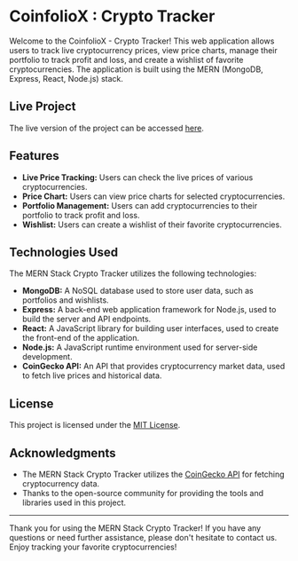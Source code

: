 # CoinfolioX : Crypto Tracker

Welcome to the CoinfolioX - Crypto Tracker! This web application allows users to track live cryptocurrency prices, view price charts, manage their portfolio to track profit and loss, and create a wishlist of favorite cryptocurrencies. The application is built using the MERN (MongoDB, Express, React, Node.js) stack.

## Live Project

The live version of the project can be accessed [here](https://coinfolio-n.vercel.app/).

## Features

- **Live Price Tracking:** Users can check the live prices of various cryptocurrencies.
- **Price Chart:** Users can view price charts for selected cryptocurrencies.
- **Portfolio Management:** Users can add cryptocurrencies to their portfolio to track profit and loss.
- **Wishlist:** Users can create a wishlist of their favorite cryptocurrencies.

## Technologies Used

The MERN Stack Crypto Tracker utilizes the following technologies:

- **MongoDB:** A NoSQL database used to store user data, such as portfolios and wishlists.
- **Express:** A back-end web application framework for Node.js, used to build the server and API endpoints.
- **React:** A JavaScript library for building user interfaces, used to create the front-end of the application.
- **Node.js:** A JavaScript runtime environment used for server-side development.
- **CoinGecko API:** An API that provides cryptocurrency market data, used to fetch live prices and historical data.


## License

This project is licensed under the [MIT License](LICENSE).

## Acknowledgments

- The MERN Stack Crypto Tracker utilizes the [CoinGecko API](https://coingecko.com/) for fetching cryptocurrency data.
- Thanks to the open-source community for providing the tools and libraries used in this project.

---

Thank you for using the MERN Stack Crypto Tracker! If you have any questions or need further assistance, please don't hesitate to contact us. Enjoy tracking your favorite cryptocurrencies!
